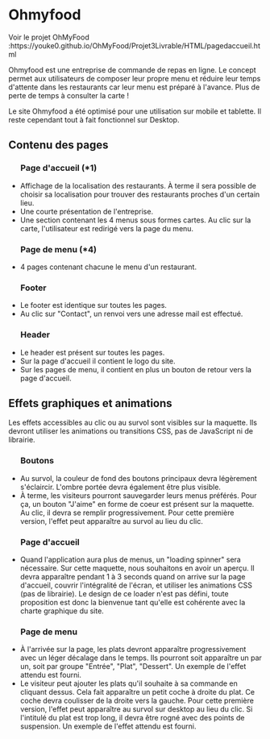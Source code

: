 <h1>Ohmyfood</h1>

<p>Voir le projet OhMyFood :https://youke0.github.io/OhMyFood/Projet3Livrable/HTML/pagedaccueil.html 

Ohmyfood est une entreprise de commande de repas en ligne. Le concept permet aux utilisateurs de composer
leur propre menu et réduire leur temps d'attente dans les restaurants car leur menu est préparé à l'avance.
Plus de perte de temps à consulter la carte !
  
Le site Ohmyfood a été optimisé pour une utilisation sur mobile et tablette. Il reste cependant tout à fait fonctionnel sur Desktop.
</p>

<h2>Contenu des pages</h2>

<ul><h3>Page d'accueil (*1)</h3>

<li>Affichage de la localisation des restaurants. À terme il sera possible de choisir sa localisation pour trouver
des restaurants proches d'un certain lieu.
<li>Une courte présentation de l'entreprise.
<li>Une section contenant les 4 menus sous formes cartes. Au clic sur la carte, l'utilisateur est redirigé vers la
page du menu.
</ul>

<ul><h3>Page de menu (*4)</h3>
<li>4 pages contenant chacune le menu d'un restaurant.
</ul>

<ul><h3>Footer</h3>
<li>Le footer est identique sur toutes les pages.
<li>Au clic sur "Contact", un renvoi vers une adresse mail est effectué.
</ul>

<ul><h3>Header</h3>
<li>Le header est présent sur toutes les pages.
<li>Sur la page d'accueil il contient le logo du site.
<li>Sur les pages de menu, il contient en plus un bouton de retour vers la page d'accueil.
</ul>

<h2>Effets graphiques et animations</h2>

<p>Les effets accessibles au clic ou au survol sont visibles sur la maquette. Ils devront utiliser les animations
ou transitions CSS, pas de JavaScript ni de librairie.</p>

<ul><h3>Boutons</h3>

<li>Au survol, la couleur de fond des boutons principaux devra légèrement s'éclaircir. 
L'ombre portée devra également être plus visible.
<li> À terme, les visiteurs pourront sauvegarder leurs menus préférés. Pour ça, un bouton "J'aime" en forme de
coeur est présent sur la maquette. Au clic, il devra se remplir progressivement. Pour cette première version,
l'effet peut apparaître au survol au lieu du clic.
</ul>

<ul><h3>Page d'accueil</h3>

<li>Quand l'application aura plus de menus, un "loading spinner" sera nécessaire. Sur cette maquette, nous 
souhaitons en avoir un aperçu. Il devra apparaître pendant 1 à 3 seconds quand on arrive sur la page d'accueil, 
couvrir l'intégralité de l'écran, et utiliser les animations CSS (pas de librairie). Le design de ce loader n'est 
pas défini, toute proposition est donc la bienvenue tant qu'elle est cohérente avec la charte graphique du site.
</ul>

<ul><h3>Page de menu</h3>

<li>À l'arrivée sur la page, les plats devront apparaître progressivement avec un léger décalage dans le temps.
Ils pourront soit apparaître un par un, soit par groupe "Entrée", "Plat", "Dessert". Un exemple de l'effet 
attendu est fourni.
<li>Le visiteur peut ajouter les plats qu'il souhaite à sa commande en cliquant dessus. Cela fait apparaître un
petit coche à droite du plat. Ce coche devra coulisser de la droite vers la gauche. Pour cette première version, 
l'effet peut apparaître au survol sur desktop au lieu du clic. Si l'intitulé du plat est trop long, il devra être
rogné avec des points de suspension. Un exemple de l'effet attendu est fourni.
</ul>
